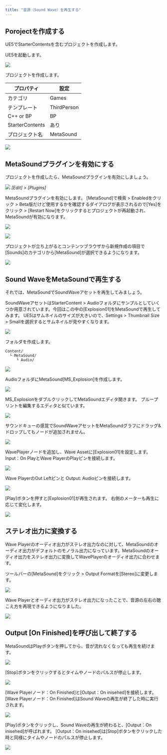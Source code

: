 ```yaml
---
title: "音源（Sound Wave）を再生する"
---
```


## Porojectを作成する

UE5でStarterContentsを含むプロジェクトを作成します。

UE5を起動します。

![](/images/books/ue5_starter_cpp_and_bp_001/chapter01_play_soundwave/2022-02-16-21-53-28.png)

プロジェクトを作成します。

| プロパティ      | 設定        |
| --------------- | ----------- |
| カテゴリ        | Games       |
| テンプレート    | ThirdPerson |
| C++ or BP       | BP          |
| StarterContents | あり        |
| プロジェクト名  | MetaSound   |

![](/images/books/ue5_starter_cpp_and_bp_001/chapter01_play_soundwave/2022-02-16-21-53-43.png)

## MetaSoundプラグインを有効にする

プロジェクトを作成したら、MetaSoundプラグインを有効にしましょう。

![](/images/books/ue5_starter_cpp_and_bp_001/chapter01_play_soundwave/2022-02-16-22-02-37.png)
*[Edit] > [Plugins]*

MetaSoundプラグインを有効にします。
[MetaSound]で検索 > Enabledをクリック > Beta版だけど使用するかを確認するダイアログが表示されるので[Yes]をクリック > [Restart Now]をクリックするとプロジェクトが再起動され、MetaSoundが有効になります。

![](/images/books/ue5_starter_cpp_and_bp_001/chapter01_play_soundwave/2022-02-16-22-04-36.png)

![](/images/books/ue5_starter_cpp_and_bp_001/chapter01_play_soundwave/2022-02-16-22-05-18.png)

プロジェクトが立ち上がるとコンテンツブラウザから新規作成の項目で [Sounds]のカテゴリから[MetaSound]が選択できるようになります。

![](/images/books/ue5_starter_cpp_and_bp_001/chapter01_play_soundwave/2022-02-16-22-06-46.png)

## Sound WaveをMetaSoundで再生する

それでは、MetaSoundでSoundWaveアセットを再生してみましょう。

SoundWaveアセットはStarterContent > Audioフォルダにサンプルとしていくつか用意されています。今回はこの中の[Explosion01]をMetaSoundで再生してみます。 
UE5はサムネイルのサイズが大きいので、Settings > Thumbnail Size > Smallを選択するとサムネイルが見やすくなります。

![](/images/books/ue5_starter_cpp_and_bp_001/chapter01_play_soundwave/2022-02-16-22-09-24.png)

フォルダを作成します。
```
Content/
  └ MetaSound/
     └ Audio/
```

![](/images/books/ue5_starter_cpp_and_bp_001/chapter01_play_soundwave/2022-02-16-22-16-06.png)

AudioフォルダにMetaSound[MS_Explosion]を作成します。

![](/images/books/ue5_starter_cpp_and_bp_001/chapter01_play_soundwave/2022-02-16-22-21-38.png)

MS_ExplosionをダブルクリックしてMetaSoundエディタ開きます。
ブループリントを編集するエディタと似ています。

![](/images/books/ue5_starter_cpp_and_bp_001/chapter01_play_soundwave/2022-02-16-22-09-49.png)

サウンドキューの感覚でSoundWaveアセットをMetaSoundグラフにドラッグ&ドロップしてもノードが追加されません。

![](/images/books/ue5_starter_cpp_and_bp_001/chapter01_play_soundwave/2022-02-16-22-10-00.png)

WavePlayerノードを追加し、Wave Assetに[Explosion01]を設定します。
Input：On PlayとWave PlayerのPlayピンを接続します。

![](/images/books/ue5_starter_cpp_and_bp_001/chapter01_play_soundwave/2022-02-16-22-10-13.png)

Wave PlayerのOut Leftピンと Output: Audioピンを接続します。

![](/images/books/ue5_starter_cpp_and_bp_001/chapter01_play_soundwave/2022-02-16-22-10-35.png)

[Play]ボタンを押すと[Explosion01]が再生されます。
右側のメーターも再生に応じて変化します。

![](/images/books/ue5_starter_cpp_and_bp_001/chapter01_play_soundwave/2022-02-16-22-10-46.png)

## ステレオ出力に変換する

Wave Playerのオーディオ出力がステレオ出力なのに対して、MetaSoundのオーディオ出力がデフォルトのモノラル出力になっています。MetaSoundのオーディオ出力をステレオ出力に変換してWavePlayerのオーディオ出力に合わせます。

ツールバーの[MetaSound]をクリック > Output Formatを[Stereo]に変更します。

![](/images/books/ue5_starter_cpp_and_bp_001/chapter01_play_soundwave/2022-02-16-22-11-08.png)

Wave Playerとオーディオ出力がステレオ出力になったことで、音源の左右の聴こえ方を再現できるようになりました。

![](/images/books/ue5_starter_cpp_and_bp_001/chapter01_play_soundwave/2022-02-16-22-11-17.png)

## Output [On Finished]を呼び出して終了する

MetaSoundはPlayボタンを押してから、音が流れなくなっても再生を続けます。

![](/images/books/ue5_starter_cpp_and_bp_001/chapter01_play_soundwave/2022-02-16-22-38-10.png)

[Stop]ボタンをクリックするとタイムやノードのパルスが停止します。

![](/images/books/ue5_starter_cpp_and_bp_001/chapter01_play_soundwave/2022-02-16-22-39-59.png)

[Wave Playerノード：On Finished]と[Output：On inisehed]を接続します。
[Wave Playerノード：On Finished]はSound Waveの再生が終了した時に実行されます。

![](/images/books/ue5_starter_cpp_and_bp_001/chapter01_play_soundwave/2022-02-16-22-40-54.png)

[Play]ボタンをクリックし、Sound Waveの再生が終わると、[Output：On inisehed]が呼ばれます。
[Output：On inisehed]は[Stop]ボタンをクリックした時と同様にタイムやノードのパルスが停止します。

![](/images/books/ue5_starter_cpp_and_bp_001/chapter01_play_soundwave/2022-02-16-22-42-17.png)

